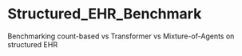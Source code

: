 # Structured_EHR_Benchmark
Benchmarking count-based vs Transformer vs Mixture-of-Agents on structured EHR
